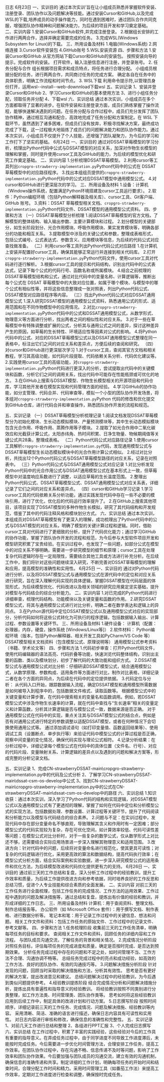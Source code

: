 日志
6月23日
一、实训目的
通过本次实训'旨在让小组成员熟悉并掌握软件安装、注册登录、团队协作以及问题解决等技能。通过安装Cursor和GitHub,以及完成WSL的下载,培养成员的动手操作能力，同时在遇到困难时，通过团队合作共同克服，增强团队协作精神和问题解决能力，为后续的项目开发和学习奠定基础。
二、实训内容
1.安装Cursor和GitHub软件,并完成注册登录。
2.根据组长安排的工作进行两两合作，选择并确定需要完成的任务。
3.完成WSL(Windows Subsystem for Linux)的下载。
三、所用设备及材料
1.电脑(Windows系统)
2.网络连接
3.Cursor软件安装包
4.GitHub账号
5.WSL安装资源
四、步骤和方法
1.安装Cursor和GitHub
从官方网站下载Cursor和GitHub的安装包。
按照安装向导的提示，完成软件的安装。
打开软件，输入注册信息进行注册，并登录账号。
2.	任务分配与合作
组长根据项目需求和成员特点，将任务进行合理分配。
小组成员根据分配的任务，进行两两合作，共同商讨任务的完成方案。
确定各自在任务中的具体职责，明确工作流程和时间节点。
3.	WSL下载
利用命令提示符,以管理员身份打开，运用wsl--install--web-downnload下载wsl
五、实训记录
1、安装并登录Cursor和GitHub
2、学习Cursor和GitHub的基本使用方法
3、进行小组任务分配，领取任务并分配
4、下载wsl
六、实训总结
通过本次实训，小组成员在多个方面都取得了显著的进步。在软件安装和注册登录方面，成员们熟练掌握了操作流程，能够快速解决遇到的问题。在任务分配与合作过程中，成员们充分发挥了团队协作精神，通过相互沟通和配合，高效地完成了任务分配和方案制定。在 WSL 下载环节，虽然遇到了诸多困难，但成员们没有放弃，积极寻找解决方案，最终成功完成了下载，这一过程极大地锻炼了成员们的问题解决能力和团队协作能力。通过本次实训，小组成员不仅提升了个人技能，还增强了团队凝聚力，为今后的学习和工作打下了坚实的基础。
6月24日
一、实训目的
通过对DSSAT草莓模型的学习分析，梳理出Python代码中公式与DSSAT模型的对应关系，加深对作物生长模型的理解和掌握，同时提升使用cursor工具及GitHub的能力，为后续的模型优化和研究工作奠定基础。
二、实训内容
1.分析梳理DSSAT草莓模型。
2.利用cursor等工具列出`cropgro-strawberry-implementation.py`Python代码中的公式在 DSSAT 草莓模型中的对应路径程序。
3.找出本组组员提供的`cropgro-strawberry-implementation.py`Python代码中的公式对应DSSAT模型中通用模型公式。
4.对cursor和GitHub进行更深层次的学习。
三、所用设备及材料
1.设备：计算机（Windows操作系统，配置满足Python环境搭建及cursor工具运行要求）。
2.软件：Python编程环境（包括Python解释器及相关库）、cursor工具、Git客户端、GitHub 账号。
3.资料：DSSAT 草莓模型相关文档、`cropgro-strawberry-implementation.py`Python代码文件、DSSAT模型的通用模型公式资料。
四、步骤和方法
（一）DSSAT草莓模型分析梳理
1.阅读DSSAT草莓模型的官方文档，了解模型的整体结构、输入输出参数、主要计算模块和过程。
2.划分模型的关键部分，如生长阶段划分、光合作用模块、呼吸作用模块、果实发育模块等，明确各部分的功能和相互关系。
3.提取模型中涉及的关键公式和参数，整理成表格形式，包括公式编号、公式表达式、参数含义、应用模块等信息，为后续的代码公式对应查找做准备。
（二）利用cursor等工具列出Python代码公式对应路径
1.在计算机上安装并配置好cursor工具，确保其能够正常运行并连接到相关代码库。
2.打开`cropgro-strawberry-implementation.py`Python代码文件，使用cursor工具对代码进行逐行解析。
3.根据cursor工具的提示和代码结构，识别出代码中的公式表达式，记录下每个公式的代码行号、函数名称或所属模块。
4.结合之前梳理的DSSAT草莓模型结构和公式，通过对比代码中的变量名称、计算逻辑等，推断出每个公式在 DSSAT 草莓模型中的大致对应位置，如属于哪个模块、与模型中的哪个公式有相似性等，并将这些信息整理成一张对照表，列出Python代码公式、DSSAT模型对应路径程序等内容。
（三）找出Python代码公式对应DSSAT通用模型公式
1.深入研究DSSAT模型的通用模型公式资料，熟悉通用公式的形式、适用范围和在不同作物模型中的应用情况。
2.对比`cropgro-strawberry-implementation.py`Python代码中的公式和DSSAT通用模型公式，从数学形式、物理意义等方面进行分析，找出两者之间的相似性和对应关系。
3.对于一些在草莓模型中有特殊调整或扩展的公式，分析其与通用公式之间的差异，探讨这种差异产生的原因，如草莓的生长特性、环境适应性等因素对公式的影响。
4.将Python代码中的公式、对应的DSSAT草莓模型公式以及DSSAT通用模型公式整理在同一表格中，标注出它们之间的对应关系和差异点，方便后续的查阅和研究。
（四）对cursor和GitHub进行更深层次学习
1.对于cursor工具，查阅其官方文档和相关教程，学习其高级功能，如代码片段提取、代码依赖关系分析、代码优化建议等。
2.实践使用cursor工具的高级功能，对`cropgro-strawberry-implementation.py`Python代码进行更深入的分析，尝试提取出代码中的关键模块和函数，分析它们之间的调用关系，找出代码中可能存在性能瓶颈或可优化的地方。
3.在GitHub上搜索与DSSAT模型、作物生长模型相关的开源项目和代码仓库，学习其他开发者在模型实现和代码管理方面的经验。
4.学习GitHub的协作功能，如分支管理、代码合并、代码审查等，模拟一个小型的团队协作开发场景，将本组对`cropgro-strawberry-implementation.py`Python 代码的修改和优化提交到GitHub仓库，进行代码合并和审查操作，熟悉团队协作开发的流程和规范。

五、实训记录
（一）DSSAT草莓模型分析梳理记录
1.阅读文档发现DSSAT草莓模型分为初始化模块、生长动态模拟模块、产量预测模块等，其中生长动态模拟模块包含光合作用、呼吸作用、蒸腾作用等子模块。
2.提取了如光合作用中二氧化碳效应和光截获计算公式，太阳赤纬角、热时间积累、日净生物量、物候期阈值等关键公式共28条，整理成表格。
（二）Python代码公式对应路径记录
1.使用cursor工具解析`cropgro-strawberry-implementation.py`代码，发现通用模型公式与DSSAT草莓模型生长动态模拟模块中的光合作用计算公式相似。
2.经过对比分析，共找出12个Python代码公式与DSSAT草莓模型路径的对应关系，记录在对照表中。
（三）Python代码公式与DSSAT通用模型公式对应记录
1.对比分析发现Python代码中的光合作用公式与DSSAT通用模型公式在基本形式上一致，但草莓模型中对温度响应系数进行了调整，以适应草莓的生长温度范围。
2.整理出Python代码公式、DSSAT草莓模型公式、DSSAT通用模型公式对应关系表，详细记录了它们之间的对应关系和差异点。
（四）cursor和GitHub学习记录
1.学习cursor工具的代码依赖关系分析功能，通过实践发现代码中存在一些不必要的模块引用，进行了优化，优化后的代码运行效率提升了。
2.在GitHub上搜索其他项目，该项目实现了DSSAT模型的多种作物生长模拟，研究了其代码结构和开发规范，借鉴了其中的代码注释风格和模块划分方式。
六、实训总结
通过本次实训，本组成员对DSSAT草莓模型有了更深入的理解，成功梳理出了Python代码中的公式与DSSAT模型的对应关系，明确了模型的关键计算过程和逻辑。同时，借助cursor工具对代码进行了更细致的分析，提升了代码优化能力；通过学习GitHub的协作功能，掌握了团队协作开发的流程和规范，为今后参与大型软件项目开发和模型研究积累了宝贵经验。在实训过程中，也发现了一些问题，如部分公式在模型中的对应关系不够明确，需要进一步研究模型的细节和原理；cursor工具在处理复杂代码逻辑时存在一定局限性，需要结合其他工具或方法进行补充分析。在后续工作中，我们将针对这些问题继续深入研究，不断完善对DSSAT草莓模型的理解和应用，提高模型的准确性和实用性。
6月25日
一、实训目的
通过对Python代码进行分析，以及将DSSAT模型公式与通用模型公式在源代码中的定位和对应关系进行研究，旨在深入理解代码实现的具体逻辑，掌握DSSAT模型在代码层面的体现形式，为后续模型优化、代码改进以及相关领域的研究应用奠定坚实基础，提升对模型与代码结合的综合分析能力。
二、实训内容
1.对已完成的Python代码进行详细审查，梳理代码结构、功能模块以及关键变量和函数的作用。
2.研究DSSAT模型公式，将其与通用模型公式进行对比分析，明确二者在数学表达和逻辑上的异同点。
3.在Python源代码中定位DSSAT模型公式以及通用模型公式对应的实现部分，分析代码如何将这些公式转化为可执行的程序逻辑，包括数据输入输出、计算过程、参数设置等关键环节。
三、所用设备及材料
1.硬件设备：
计算机（配置：处理器，内存，硬盘，操作系统 [Windows/Linux等]）
2.软件材料：
Python编程环境（版本，包括Python解释器、相关开发工具如PyCharm/VS Code 等）
DSSAT模型相关文档资料（包含模型公式、原理说明等）
通用模型公式参考资料（书籍、学术论文等）
四、步骤和方法
1.代码初步审查：打开Python代码文件，使用代码编辑器的语法高亮、代码折叠等功能，快速浏览代码整体结构，识别出主要的函数、类以及模块划分，初步了解代码的大致功能和组织方式。
2.DSSAT模型公式与通用模型公式对比分析：仔细研读DSSAT模型公式，结合通用模型公式，从数学原理、参数构成、适用条件等方面进行对比，制作对比表格，详细记录二者在各个方面的异同点，为后续在代码中的定位提供依据。
3.代码定位与分析：
从代码入口开始，跟踪数据输入流程，确定DSSAT模型和通用模型所需数据是如何被导入到程序中的，包括数据文件格式、读取函数等。
根据模型公式中的关键变量和计算步骤，在代码中搜索相关的变量名和函数调用。例如，若DSSAT模型公式中涉及作物生长速率的计算，就在代码中查找与“生长速率”相关的变量定义和计算函数，分析其计算逻辑是否与模型公式一致，数据来源是否正确。
对于通用模型公式在代码中的实现，重点关注其与DSSAT模型公式的结合点，例如是否有对通用公式进行特定的参数调整以适配DSSAT模型，或者在何种情况下会切换使用通用公式等。
通过添加调试语句（如打印变量值、函数返回结果等）、使用调试工具（设置断点、单步执行等）来验证代码中模型公式的计算过程是否正确，观察中间变量的变化情况，确保代码实现与理论公式相符。
4.记录分析结果：在分析过程中，详细记录每个模型公式在代码中的具体位置（文件名、行号）、对应的代码片段、变量映射关系、计算逻辑的差异点以及遇到的问题和解决方案等，形成完整的分析记录文档。

五、实训记录
1、完成CN-strawberryDSSAT-main\cropgro-strawberry-implementation.py中的代码及公式分析
2、了解学习CN-strawberryDSSAT-main\dssat-csm-os-develop中公式
3、找到CN-strawberryDSSAT-main\cropgro-strawberry-implementation.py中的公式在CN-strawberryDSSAT-main\dssat-csm-os-develop中的路径
六、实训总结
1.知识收获：通过本次实训，深入学习了Python代码的结构和实现逻辑，对DSSAT模型公式以及通用模型公式有了更透彻的理解，掌握了如何在代码中定位和分析模型公式的实现方法，包括数据处理、参数设置、计算过程等关键环节，提升了代码阅读和分析能力以及模型与代码结合的综合素养。
2.问题与不足：在实训过程中，发现代码中存在部分变量命名不够直观，导致理解其含义和作用时有一定困难；部分模型公式的代码实现较为复杂，存在可优化空间，如计算效率较低、代码可读性差等问题；在模型公式对比分析时，对于一些复杂的数学公式，仅从数学形式上对比还不够，还需要结合实际应用场景进一步深入理解其物理意义和适用范围。
3.改进方向：针对代码中的问题，后续将对变量命名进行规范化，使其更具可读性；对复杂的代码逻辑进行优化，采用更高效的算法和数据结构，提高代码执行效率；在模型公式分析方面，结合实际案例和实验数据，进一步深入研究模型公式的适用条件和优化方法，为后续模型改进和代码优化提供更有力的支持。
6月26日
一、实训目的
通过前三天的工作总结和复盘，深入分析工作过程中的经验教训，提升工作效率和质量，为后续工作提供改进方向和参考依据，同时培养良好的工作反思和总结习惯，促进个人专业技能和综合素质的全面发展。
二、实训内容
对前三天的工作任务进行全面梳理，包括工作任务的完成情况、工作方法的运用效果、工作过程中遇到的问题及解决措施等，通过总结和复盘，提炼出有价值的经验和教训，并形成详细的工作日志。
三、所用设备及材料
计算机：用于查阅资料、整理文档、制作总结报告等。
办公软件（如 Microsoft Office 套件）：用于撰写文档、制作表格、进行数据分析等。
笔记本和笔：用于记录工作过程中的关键信息、想法和问题。
相关工作文件和资料：包括工作任务的原始文件、工作过程中的记录文件、参考文献等。
四、步骤和方法
1.任务梳理阶段
收集前三天的工作任务清单，明确每项任务的目标和要求。
查阅相关工作文件和资料，回顾任务的详细内容和工作流程。
与团队成员沟通交流，了解任务的背景和相关情况。
2.完成情况分析阶段
对照任务目标，评估每项任务的完成进度和质量，确定是否按时完成、是否达到预期效果。
分析任务完成过程中存在的问题和不足之处，如时间管理不当、工作方法不合理、沟通协调不畅等。
总结任务完成过程中的亮点和成功经验，如高效的工作方法、良好的团队协作、有效的沟通技巧等。
3.问题解决措施分析阶段
针对发现的问题，回顾当时采取的解决措施和方法，分析其有效性。
思考是否有更好的解决方案，提出改进意见和建议。
总结问题解决过程中的经验教训，为今后遇到类似问题提供参考。
4.经验教训提炼阶段
结合完成情况分析和问题解决措施分析，提炼出具有普遍性和指导意义的经验教训。
将经验教训按照不同类别进行分类整理，如工作方法类、时间管理类、团队协作类等。
思考如何将这些经验教训应用到后续工作中，制定具体的改进计划和行动方案。
5.日志撰写阶段
按照时间顺序，详细记录前三天的工作任务、完成情况、问题及解决措施、经验教训等内容。
采用清晰、简洁、准确的语言进行描述，确保日志内容具有可读性和实用性。
对日志内容进行审核和修改，确保信息的准确性和完整性。
五、实训记录
1、对前几天工作进行总结和整理
2、各组进行PPT汇报
3、个人完成日志撰写
六、实训总结
在工作过程中，积累了丰富的实践经验，这些经验对今后的工作具有重要的指导意义。在弄成任务过程中，由于同学进度不同导致工作进度滞后，未能按时完成任务。今后需要进一步优化时间管理方法，合理安排工作任务，提高工作效率。在团队协作过程中，存在沟通不畅、信息传递不及时等问题，影响了工作效率和团队协作效果。今后要加强与团队成员的沟通交流，建立有效的沟通机制，确保信息的准确传递和共享。制定详细的工作计划，明确每项任务的开始时间和结束时间，合理分配工作时间和精力。采用时间管理工具（如番茄工作法）来提高工作效率，定期对工作进度进行检查和调整，确保按时完成任务。


